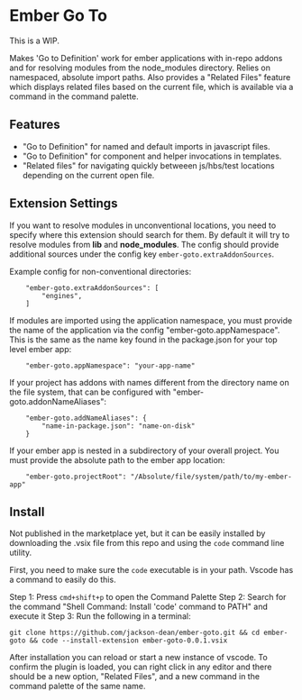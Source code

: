 # Ember Go To

This is a WIP.

Makes 'Go to Definition' work for ember applications with in-repo addons and
for resolving modules from the node_modules directory. Relies on namespaced,
absolute import paths. Also provides a "Related Files" feature which displays
related files based on the current file, which is available via a command in
the command palette.

## Features

- "Go to Definition" for named and default imports in javascript files.
- "Go to Definition" for component and helper invocations in templates.
- "Related files" for navigating quickly betweeen js/hbs/test locations
  depending on the current open file.

## Extension Settings

If you want to resolve modules in unconventional locations, you need to
specify where this extension should search for them. By default it will try
to resolve modules from **lib** and **node_modules**. The config should
provide additional sources under the config key
`ember-goto.extraAddonSources`.

Example config for non-conventional directories:
```
	"ember-goto.extraAddonSources": [
		"engines",
	]
```

If modules are imported using the application namespace, you must provide the
name of the application via the config "ember-goto.appNamespace". This is the
same as the name key found in the package.json for your top level ember app:
```
	"ember-goto.appNamespace": "your-app-name"
```

If your project has addons with names different from the directory
name on the file system, that can be configured with "ember-goto.addonNameAliases":
```
	"ember-goto.addNameAliases": {
		"name-in-package.json": "name-on-disk"
	}
```

If your ember app is nested in a subdirectory of your overall project. You must
provide the absolute path to the ember app location:
```
	"ember-goto.projectRoot": "/Absolute/file/system/path/to/my-ember-app"
```

## Install

Not published in the marketplace yet, but it can be easily installed by
downloading the .vsix file from this repo and using the `code` command line
utility.

First, you need to make sure the `code` executable is in your path. Vscode has a
command to easily do this.

Step 1: Press `cmd+shift+p` to open the Command Palette
Step 2: Search for the command "Shell Command: Install 'code' command to PATH" and execute it
Step 3: Run the following in a terminal:
```
git clone https://github.com/jackson-dean/ember-goto.git && cd ember-goto && code --install-extension ember-goto-0.0.1.vsix
```

After installation you can reload or start a new instance of vscode. To confirm the plugin is loaded,
you can right click in any editor and there should be a new option, "Related Files", and a new command
in the command palette of the same name.
